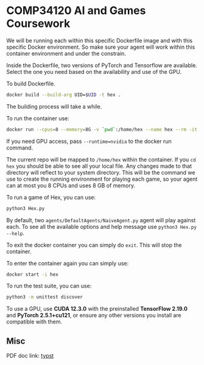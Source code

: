# COMP34120 AI and Games Coursework

We will be running each within this specific Dockerfile image and with this specific Docker environment. So make sure
your agent will work within this container environment and under the constrain.

Inside the Dockerfile, two versions of PyTorch and Tensorflow are available. Select the one you need based on the availability and use of the GPU.

To build Dockerfile.

```bash
docker build --build-arg UID=$UID -t hex .
```

The building process will take a while.

To run the container use:

```bash
docker run --cpus=8 --memory=8G -v `pwd`:/home/hex --name hex --rm -it hex /bin/bash
```

If you need GPU access, pass `--runtime=nvidia` to the docker run command.

The current repo will be mapped to `/home/hex` within the container.
If you `cd hex` you should be able to see all your
local file. Any changes made to that directory will reflect to your system directory. This will be the command we use
to create the running environment for playing each game, so your agent can at most you 8 CPUs and uses 8 GB of memory.

To run a game of Hex, you can use:

```bash
python3 Hex.py
```

By default, two `agents/DefaultAgents/NaiveAgent.py` agent will play against each. To see all the available options and
help message use `python3 Hex.py --help`.

To exit the docker container you can simply do `exit`. This will stop the container.

To enter the container again you can simply use:

```bash
docker start -i hex
```

To run the test suite, you can use:

```bash
python3 -m unittest discover
```

To use a GPU, use **CUDA 12.3.0** with the preinstalled **TensorFlow 2.19.0** and **PyTorch 2.5.1+cu121**, or ensure any other versions you install are compatible with them.

## Misc

PDF doc link: [typst](https://typst.app/project/wimHW-RlEYIYkqEVJWgrXC)
